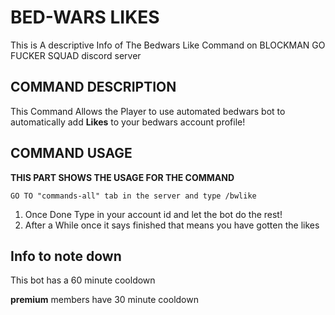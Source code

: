 # BED-WARS LIKES

This is A descriptive Info of The Bedwars Like Command on BLOCKMAN GO FUCKER SQUAD discord server

## COMMAND DESCRIPTION

This Command Allows the Player to use automated bedwars bot to automatically add **Likes** to your bedwars account profile!

## COMMAND USAGE

**THIS PART SHOWS THE USAGE FOR THE COMMAND**

`GO TO "commands-all" tab in the server and type /bwlike`

1. Once Done Type in your account id and let the bot do the rest!
2. After a While once it says finished that means you have gotten the likes

## Info to note down

This bot has a 60 minute cooldown

**premium** members have 30 minute cooldown
